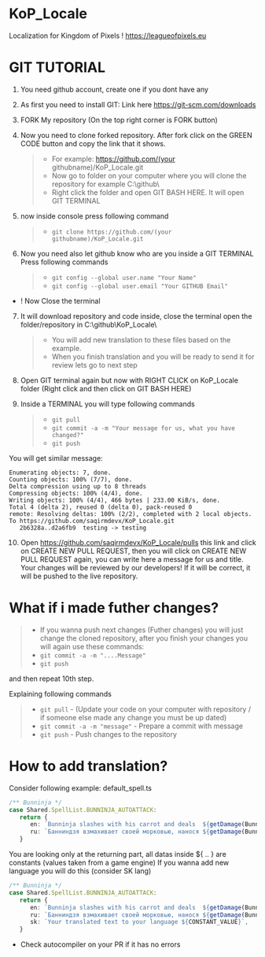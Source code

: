# KoP_Locale

Localization for Kingdom of Pixels ! https://leagueofpixels.eu

# GIT TUTORIAL

1. You need github account, create one if you dont have any
2. As first you need to install GIT: Link here https://git-scm.com/downloads
3. FORK My repository (On the top right corner is FORK button)
4. Now you need to clone forked repository. After fork click on the GREEN CODE button and copy the link that it shows.

    > - For example: https://github.com/(your githubname)/KoP_Locale.git
    > - Now go to folder on your computer where you will clone the repository for example C:\github\
    > - Right click the folder and open GIT BASH HERE. It will open GIT TERMINAL

5. now inside console press following command

    > - `git clone https://github.com/(your githubname)/KoP_Locale.git`

6. Now you need also let github know who are you inside a GIT TERMINAL Press following commands
    > - `git config --global user.name "Your Name"`
    > - `git config --global user.email "Your GITHUB Email"`

-   ! Now Close the terminal

7. It will download repository and code inside, close the terminal open the folder/repository in C:\github\KoP_Locale\

    > - You will add new translation to these files based on the example.
    > - When you finish translation and you will be ready to send it for review lets go to next step

8. Open GIT terminal again but now with RIGHT CLICK on KoP_Locale folder (Right click and then click on GIT BASH HERE)

9. Inside a TERMINAL you will type following commands
    > - `git pull`
    > - `git commit -a -m "Your message for us, what you have changed?"`
    > - `git push`

You will get similar message:

```
Enumerating objects: 7, done.
Counting objects: 100% (7/7), done.
Delta compression using up to 8 threads
Compressing objects: 100% (4/4), done.
Writing objects: 100% (4/4), 466 bytes | 233.00 KiB/s, done.
Total 4 (delta 2), reused 0 (delta 0), pack-reused 0
remote: Resolving deltas: 100% (2/2), completed with 2 local objects.
To https://github.com/saqirmdevx/KoP_Locale.git
   2b6328a..d2a6fb9  testing -> testing
```

10. Open https://github.com/saqirmdevx/KoP_Locale/pulls this link and click on CREATE NEW PULL REQUEST, then you will click on CREATE NEW PULL REQUEST again, you can write here a message for us and title. Your changes will be reviewed by our developers! If it will be correct, it will be pushed to the live repository.

# What if i made futher changes?

> -   If you wanna push next changes (Futher changes) you will just change the cloned repository, after you finish your changes you will again use these commands:
> -   `git commit -a -m "....Message"`
> -   `git push`

and then repeat 10th step.

Explaining following commands

> -   `git pull` - (Update your code on your computer with repository / if someone else made any change you must be up dated)
> -   `git commit -a -m "message"` - Prepare a commit with message
> -   `git push` - Push changes to the repository

# How to add translation?

Consider following example:
default_spell.ts

```ts
/** Bunninja */
case Shared.SpellList.BUNNINJA_AUTOATTACK:
   return {
      en: `Bunninja slashes with his carrot and deals  ${getDamage(BunninjaAbilityData.AUTOATTACK_DAMAGE_MOD * damage)} damage.`,
      ru: `Банниндзя взмахивает своей морковью, нанося ${getDamage(BunninjaAbilityData.AUTOATTACK_DAMAGE_MOD * damage)} физического урона.`,
   }
```

You are looking only at the returning part, all datas inside ${ .. } are constants (values taken from a game engine)
If you wanna add new language you will do this (consider SK lang)

```ts
/** Bunninja */
case Shared.SpellList.BUNNINJA_AUTOATTACK:
   return {
      en: `Bunninja slashes with his carrot and deals  ${getDamage(BunninjaAbilityData.AUTOATTACK_DAMAGE_MOD * damage)} damage.`,
      ru: `Банниндзя взмахивает своей морковью, нанося ${getDamage(BunninjaAbilityData.AUTOATTACK_DAMAGE_MOD * damage)} физического урона.`,
      sk: `Your translated text to your language ${CONSTANT_VALUE}`,
   }
```

- Check autocompiler on your PR if it has no errors
